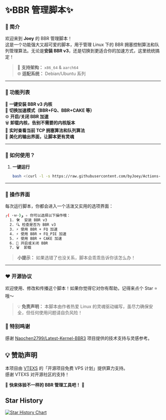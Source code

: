 # ✨BBR 管理脚本✨  

### 🌟 简介  
欢迎来到 **Joey** 的 BBR 管理脚本！  
这是一个功能强大又超可爱的脚本，用于管理 Linux 下的 BBR 拥塞控制算法和队列管理算法。无论是**安装 BBR v3**，还是切换到更适合你的加速方式，这里统统搞定！  

> 📢 **支持架构：** `x86_64` & `aarch64`  
> 🌐 **适配系统：** Debian/Ubuntu 系列  

---

### 🌟 功能列表  

👑 **一键安装 BBR v3 内核**  
🍰 **切换加速模式（BBR+FQ、BBR+CAKE 等）**  
⚙️ **开启/关闭 BBR 加速**  
🗑️ **卸载内核，告别不需要的内核版本**  
👀 **实时查看当前 TCP 拥塞算法和队列算法**  
🎨 **美化的输出界面，让脚本更有灵魂**  

---

### 🚀 如何使用？

1. **一键运行**  
   ```bash
   bash <(curl -l -s https://raw.githubusercontent.com/byJoey/Actions-bbr-v3/refs/heads/main/install.sh)
   ```

---

### 🌟 操作界面  

每次运行脚本，你都会进入一个活泼又实用的选项界面：

```bash
╭( ･ㅂ･)و ✧ 你可以选择以下操作哦：
  1. 🛠️  安装 BBR v3
  2. 🔍 检查是否为 BBR v3
  3. ⚡ 使用 BBR + FQ 加速
  4. ⚡ 使用 BBR + FQ_PIE 加速
  5. ⚡ 使用 BBR + CAKE 加速
  6. 🔧 开启或关闭 BBR
  7. 🗑️  卸载
```

> **小提示：** 如果选错了也没关系，脚本会乖乖告诉你该怎么办！  

---


### ❤️ 开源协议  

欢迎使用、修改和传播这个脚本！如果你觉得它对你有帮助，记得来点个 Star ⭐ 哦～  

> 💡 **免责声明：** 本脚本由作者热爱 Linux 的灵魂驱动编写，虽尽力确保安全，但任何使用问题请自负风险！
### 🌟 特别鸣谢  
感谢 [Naochen2799/Latest-Kernel-BBR3](https://github.com/Naochen2799/Latest-Kernel-BBR3) 项目提供的技术支持与灵感参考。  

## 💡 赞助声明

本项目由 [VTEXS](https://console.vtexs.com/?affid=1513) 的「开源项目免费 VPS 计划」提供算力支持。  
感谢 VTEXS 对开源社区的支持！


🎉 **快来体验不一样的 BBR 管理工具吧！** 🎉  
## Star History

<a href="https://star-history.com/#byJoey/Actions-bbr-v3&Timeline">
 <picture>
   <source media="(prefers-color-scheme: dark)" srcset="https://api.star-history.com/svg?repos=byJoey/Actions-bbr-v3&type=Timeline&theme=dark" />
   <source media="(prefers-color-scheme: light)" srcset="https://api.star-history.com/svg?repos=byJoey/Actions-bbr-v3&type=Timeline" />
   <img alt="Star History Chart" src="https://api.star-history.com/svg?repos=byJoey/Actions-bbr-v3&type=Timeline" />
 </picture>
</a>
